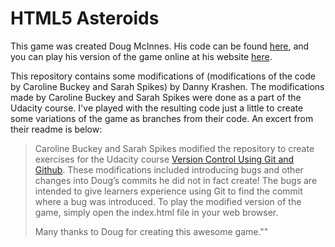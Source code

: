 # HTML5 Asteroids

This game was created Doug McInnes. His code can be found
[here](https://github.com/dmcinnes/HTML5-Asteroids), and you can play his
version of the game online at his website
[here](http://dougmcinnes.com/2010/05/12/html-5-asteroids/).

This repository contains some modifications of (modifications of the code
by Caroline Buckey and Sarah Spikes) by Danny Krashen. The modifications made
by Caroline Buckey and Sarah Spikes were done as a part of the Udacity course.
I've played with the resulting code just a little to create some variations of
the game as branches from their code. An excert from their readme is below:

> Caroline Buckey and Sarah Spikes modified the repository to create exercises for
> the Udacity course [Version Control Using Git and Github](TODO). These
> modifications included introducing bugs and other changes into Doug’s commits he
> did not in fact create! The bugs are intended to give learners experience using
> Git to find the commit where a bug was introduced. To play the modified version
> of the game, simply open the index.html file in your web browser.
> 
> Many thanks to Doug for creating this awesome game.""
